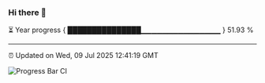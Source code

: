 ### Hi there 👋

⏳ Year progress { ███████████████▁▁▁▁▁▁▁▁▁▁▁▁▁▁▁ } 51.93 %

---

⏰ Updated on Wed, 09 Jul 2025 12:41:19 GMT

![Progress Bar CI](https://github.com/liununu/liununu/workflows/Progress%20Bar%20CI/badge.svg)
